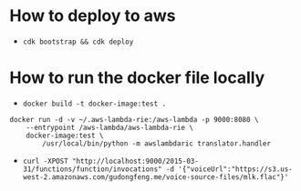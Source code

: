 # How to deploy to aws
- `cdk bootstrap && cdk deploy`

# How to run the docker file locally

- `docker build -t docker-image:test .`
```
docker run -d -v ~/.aws-lambda-rie:/aws-lambda -p 9000:8080 \
    --entrypoint /aws-lambda/aws-lambda-rie \
    docker-image:test \
        /usr/local/bin/python -m awslambdaric translator.handler
```
- `curl -XPOST "http://localhost:9000/2015-03-31/functions/function/invocations" -d '{"voiceUrl":"https://s3.us-west-2.amazonaws.com/gudongfeng.me/voice-source-files/mlk.flac"}'`